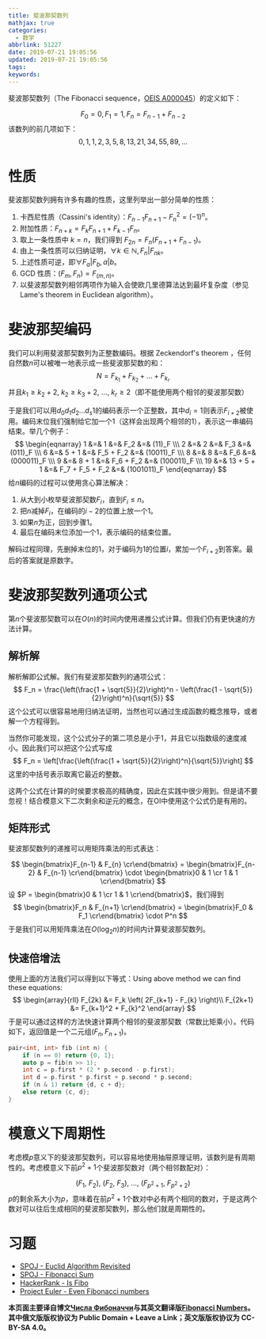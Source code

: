 ```yaml
---
title: 斐波那契数列
mathjax: true
categories:
  - 数学
abbrlink: 51227
date: 2019-07-21 19:05:56
updated: 2019-07-21 19:05:56
tags:
keywords:
---
```


斐波那契数列（The Fibonacci sequence，[OEIS A000045](http://oeis.org/A000045)）的定义如下：

$$
F_0 = 0, F_1 = 1, F_n = F_{n-1} + F_{n-2}
$$
该数列的前几项如下：
$$
0, 1, 1, 2, 3, 5, 8, 13, 21, 34, 55, 89, ...
$$

# 性质

斐波那契数列拥有许多有趣的性质，这里列举出一部分简单的性质：

1. 卡西尼性质（Cassini's identity）：$F_{n-1} F_{n+1} - F_n^2 = (-1)^n$。
2. 附加性质：$F_{n+k} = F_k F_{n+1} + F_{k-1} F_n$。
3. 取上一条性质中 $k = n$，我们得到 $F_{2n} = F_n (F_{n+1} + F_{n-1})$。
4. 由上一条性质可以归纳证明，$\forall k\in \mathbb{N},F_n|F_{nk}$。
5. 上述性质可逆，即$\forall F_a|F_b,a|b$。
6. GCD 性质：$(F_m, F_n) = F_{(m, n)}$。
7. 以斐波那契数列相邻两项作为输入会使欧几里德算法达到最坏复杂度（参见 Lame's theorem in Euclidean algorithm）。

# 斐波那契编码

我们可以利用斐波那契数列为正整数编码。根据 Zeckendorf's theorem ，任何自然数$n$可以被唯一地表示成一些斐波那契数的和：
$$
N = F_{k_1} + F_{k_2} + \ldots + F_{k_r}
$$
并且$k_1 \ge k_2 + 2,\ k_2 \ge k_3 + 2,\  \ldots,\  k_r \ge 2$（即不能使用两个相邻的斐波那契数）

于是我们可以用$d_0 d_1 d_2 \dots d_s 1$的编码表示一个正整数，其中$d_i=1$则表示$F_{i+2}$被使用。编码末位我们强制给它加一个1（这样会出现两个相邻的1），表示这一串编码结束。举几个例子：
$$
\begin{eqnarray}
1 &=& 1 &=& F_2 &=& (11)_F \\\
2 &=& 2 &=& F_3 &=& (011)_F \\\
6 &=& 5 + 1 &=& F_5 + F_2 &=& (10011)_F \\\
8 &=& 8 &=& F_6 &=& (000011)_F \\\
9 &=& 8 + 1 &=& F_6 + F_2 &=& (100011)_F \\\
19 &=& 13 + 5 + 1 &=& F_7 + F_5 + F_2 &=& (1001011)_F
\end{eqnarray}
$$
给$n$编码的过程可以使用贪心算法解决：

1. 从大到小枚举斐波那契数$F_i$，直到$F_i\le n$。
2. 把$n$减掉$F_i$，在编码的$i-2$的位置上放一个1。
3. 如果$n$为正，回到步骤1。
4. 最后在编码末位添加一个1，表示编码的结束位置。

解码过程同理，先删掉末位的1，对于编码为1的位置$i$，累加一个$F_{i+2}$到答案。最后的答案就是原数字。

# 斐波那契数列通项公式

第$n$个斐波那契数可以在$O(n)$的时间内使用递推公式计算。但我们仍有更快速的方法计算。

## 解析解

解析解即公式解。我们有斐波那契数列的通项公式：
$$
F_n = \frac{\left(\frac{1 + \sqrt{5}}{2}\right)^n - \left(\frac{1 - \sqrt{5}}{2}\right)^n}{\sqrt{5}}
$$
这个公式可以很容易地用归纳法证明，当然也可以通过生成函数的概念推导，或者解一个方程得到。

当然你可能发现，这个公式分子的第二项总是小于$1$，并且它以指数级的速度减小。因此我们可以把这个公式写成
$$
F_n = \left[\frac{\left(\frac{1 + \sqrt{5}}{2}\right)^n}{\sqrt{5}}\right]
$$
这里的中括号表示取离它最近的整数。

这两个公式在计算的时侯要求极高的精确度，因此在实践中很少用到。但是请不要忽视！结合模意义下二次剩余和逆元的概念，在OI中使用这个公式仍是有用的。

## 矩阵形式

斐波那契数列的递推可以用矩阵乘法的形式表达：

$$
\begin{bmatrix}F_{n-1} & F_{n} \cr\end{bmatrix} = \begin{bmatrix}F_{n-2} & F_{n-1} \cr\end{bmatrix} \cdot \begin{bmatrix}0 & 1 \cr 1 & 1 \cr\end{bmatrix}
$$
设 $P = \begin{bmatrix}0 & 1 \cr 1 & 1 \cr\end{bmatrix}$，我们得到
$$
\begin{bmatrix}F_n & F_{n+1} \cr\end{bmatrix} = \begin{bmatrix}F_0 & F_1 \cr\end{bmatrix} \cdot P^n
$$
于是我们可以用矩阵乘法在$O(\log_2n)$的时间内计算斐波那契数列。

## 快速倍增法

使用上面的方法我们可以得到以下等式：Using above method we can find these equations:
$$
\begin{array}{rll}
F_{2k} &= F_k \left( 2F_{k+1} - F_{k} \right)\\
F_{2k+1} &= F_{k+1}^2 + F_{k}^2
\end{array}
$$
于是可以通过这样的方法快速计算两个相邻的斐波那契数（常数比矩乘小）。代码如下，返回值是一个二元组$(F_n,F_{n+1})$。

```cpp
pair<int, int> fib (int n) {
    if (n == 0) return {0, 1};
    auto p = fib(n >> 1);
    int c = p.first * (2 * p.second - p.first);
    int d = p.first * p.first + p.second * p.second;
    if (n & 1) return {d, c + d};
    else return {c, d};
}
```

# 模意义下周期性

考虑模$p$意义下的斐波那契数列，可以容易地使用抽屉原理证明，该数列是有周期性的。考虑模意义下前$p^2+1$个斐波那契数对（两个相邻数配对）：

$$
(F_1,\ F_2),\ (F_2,\ F_3),\ \ldots,\ (F_{p^2 + 1},\ F_{p^2 + 2})
$$
$p$的剩余系大小为$p$，意味着在前$p^2+1$个数对中必有两个相同的数对，于是这两个数对可以往后生成相同的斐波那契数列，那么他们就是周期性的。

# 习题

- [SPOJ - Euclid Algorithm Revisited](http://www.spoj.com/problems/MAIN74/)
- [SPOJ - Fibonacci Sum](http://www.spoj.com/problems/FIBOSUM/)
- [HackerRank - Is Fibo](https://www.hackerrank.com/contests/codesprint5/challenges/is-fibo/problem)
- [Project Euler - Even Fibonacci numbers](https://www.hackerrank.com/contests/projecteuler/challenges/euler002/problem)

**本页面主要译自博文[Числа Фибоначчи](http://e-maxx.ru/algo/fibonacci_numbers)与其英文翻译版[Fibonacci Numbers](https://cp-algorithms.com/algebra/fibonacci-numbers.html)。其中俄文版版权协议为 Public Domain + Leave a Link；英文版版权协议为 CC-BY-SA 4.0。** 
